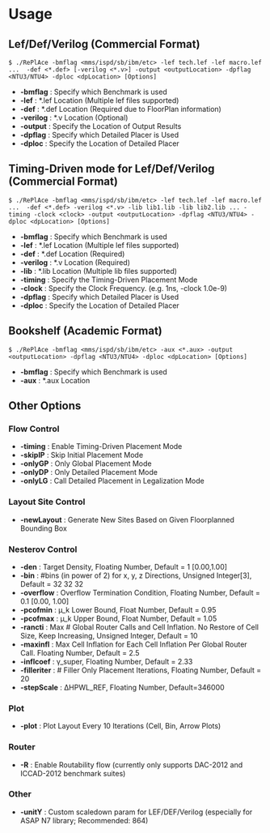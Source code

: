 # Usage

## Lef/Def/Verilog (Commercial Format)
    $ ./RePlAce -bmflag <mms/ispd/sb/ibm/etc> -lef tech.lef -lef macro.lef ...  -def <*.def> [-verilog <*.v>] -output <outputLocation> -dpflag <NTU3/NTU4> -dploc <dpLocation> [Options]

* __-bmflag__ : Specify which Benchmark is used
* __-lef__ : \*.lef Location (Multiple lef files supported)
* __-def__ : \*.def Location (Required due to FloorPlan information)
* __-verilog__ : \*.v Location (Optional)
* __-output__ : Specify the Location of Output Results
* __-dpflag__ : Specify which Detailed Placer is Used
* __-dploc__ : Specify the Location of Detailed Placer

## Timing-Driven mode for Lef/Def/Verilog (Commercial Format)
    $ ./RePlAce -bmflag <mms/ispd/sb/ibm/etc> -lef tech.lef -lef macro.lef ...  -def <*.def> -verilog <*.v> -lib lib1.lib -lib lib2.lib ... -timing -clock <clock> -output <outputLocation> -dpflag <NTU3/NTU4> -dploc <dpLocation> [Options]

* __-bmflag__ : Specify which Benchmark is used
* __-lef__ : \*.lef Location (Multiple lef files supported)
* __-def__ : \*.def Location (Required)
* __-verilog__ : \*.v Location (Required)
* __-lib__ : \*.lib Location (Multiple lib files supported)
* __-timing__ : Specify the Timing-Driven Placement Mode
* __-clock__ : Specify the Clock Frequency. (e.g. 1ns, -clock 1.0e-9)
* __-dpflag__ : Specify which Detailed Placer is Used
* __-dploc__ : Specify the Location of Detailed Placer

## Bookshelf (Academic Format)
    $ ./RePlAce -bmflag <mms/ispd/sb/ibm/etc> -aux <*.aux> -output <outputLocation> -dpflag <NTU3/NTU4> -dploc <dpLocation> [Options]
    
* __-bmflag__ : Specify which Benchmark is used
* __-aux__ : \*.aux Location


## Other Options
### Flow Control
* __-timing__ : Enable Timing-Driven Placement Mode 
* __-skipIP__ : Skip Initial Placement Mode 
* __-onlyGP__ : Only Global Placement Mode
* __-onlyDP__ : Only Detailed Placement Mode
* __-onlyLG__ : Call Detailed Placement in Legalization Mode

### Layout Site Control
* __-newLayout__ : Generate New Sites Based on Given Floorplanned Bounding Box

### Nesterov Control
* __-den__ : Target Density, Floating Number, Default = 1 [0.00,1.00]
* __-bin__ : #bins (in power of 2) for x, y, z Directions, Unsigned Integer[3], Default = 32 32 32
* __-overflow__ : Overflow Termination Condition, Floating Number, Default = 0.1 [0.00, 1.00]
* __-pcofmin__ : µ_k Lower Bound, Float Number, Default = 0.95
* __-pcofmax__ : µ_k Upper Bound, Float Number, Default = 1.05
* __-rancti__ : Max # Global Router Calls and Cell Inflation. No Restore of Cell Size, Keep Increasing, Unsigned Integer, Default = 10
* __-maxinfl__ : Max Cell Inflation for Each Cell Inflation Per Global Router Call. Floating Number, Default = 2.5
* __-inflcoef__ : γ_super, Floating Number, Default = 2.33
* __-filleriter__ : # Filler Only Placement Iterations, Floating Number, Default = 20
* __-stepScale__ : ∆HPWL_REF, Floating Number, Default=346000

### Plot
* __-plot__ : Plot Layout Every 10 Iterations (Cell, Bin, Arrow Plots)

### Router
* __-R__ : Enable Routability flow (currently only supports DAC-2012 and ICCAD-2012 benchmark suites)

### Other
* __-unitY__ : Custom scaledown param for LEF/DEF/Verilog (especially for ASAP N7 library; Recommended: 864)
